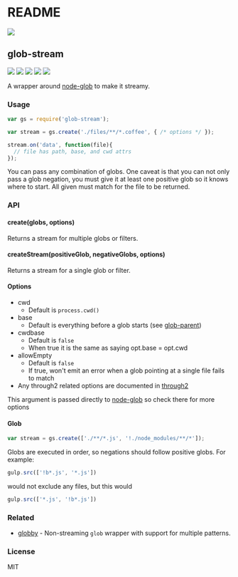 # README

 [![](https://raw.githubusercontent.com/gulpjs/artwork/master/gulp-2x.png)](http://gulpjs.com)

## glob-stream

[![](https://badge.fury.io/js/glob-stream.svg)](https://www.npmjs.com/package/glob-stream) [![](http://img.shields.io/npm/dm/glob-stream.svg)](https://www.npmjs.com/package/glob-stream) [![](https://travis-ci.org/gulpjs/glob-stream.svg?branch=master)](https://travis-ci.org/gulpjs/glob-stream) [![](https://coveralls.io/repos/gulpjs/glob-stream/badge.svg)](https://coveralls.io/r/gulpjs/glob-stream) [![](https://badges.gitter.im/gulpjs/gulp.png)](https://gitter.im/gulpjs/gulp)

A wrapper around [node-glob](https://github.com/isaacs/node-glob) to make it streamy.

### Usage

```javascript
var gs = require('glob-stream');

var stream = gs.create('./files/**/*.coffee', { /* options */ });

stream.on('data', function(file){
  // file has path, base, and cwd attrs
});
```

You can pass any combination of globs. One caveat is that you can not only pass a glob negation, you must give it at least one positive glob so it knows where to start. All given must match for the file to be returned.

### API

#### create\(globs, options\)

Returns a stream for multiple globs or filters.

#### createStream\(positiveGlob, negativeGlobs, options\)

Returns a stream for a single glob or filter.

#### Options

* cwd
  * Default is `process.cwd()`
* base
  * Default is everything before a glob starts \(see [glob-parent](https://github.com/es128/glob-parent)\)
* cwdbase
  * Default is `false`
  * When true it is the same as saying opt.base = opt.cwd
* allowEmpty
  * Default is `false`
  * If true, won't emit an error when a glob pointing at a single file fails to match
* Any through2 related options are documented in [through2](https://github.com/rvagg/through2)

This argument is passed directly to [node-glob](https://github.com/isaacs/node-glob) so check there for more options

#### Glob

```javascript
var stream = gs.create(['./**/*.js', '!./node_modules/**/*']);
```

Globs are executed in order, so negations should follow positive globs. For example:

```javascript
gulp.src(['!b*.js', '*.js'])
```

would not exclude any files, but this would

```javascript
gulp.src(['*.js', '!b*.js'])
```

### Related

* [globby](https://github.com/sindresorhus/globby) - Non-streaming `glob` wrapper with support for multiple patterns.

### License

MIT

